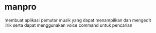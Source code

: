 # manpro
membuat aplikasi pemutar musik yang dapat menampilkan dan mengedit lirik serta dapat menggunakan voice command untuk pencarian

